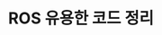 ---
title: "ROS 유용한 코드 정리"
permalink: /categories/ros_useful/
layout: category
author_profile: true
taxonomy: ros_useful
sidebar:
  nav : "docs"
---
